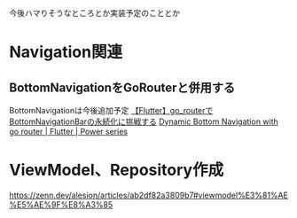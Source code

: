 今後ハマりそうなところとか実装予定のこととか

# Navigation関連
## BottomNavigationをGoRouterと併用する
BottomNavigationは今後追加予定
[【Flutter】go_routerでBottomNavigationBarの永続化に挑戦する](https://zenn.dev/heyhey1028/articles/d64564e6fd1df4)
[Dynamic Bottom Navigation with go router | Flutter | Power series](https://snehmehta.medium.com/dynamic-bottom-navigation-with-go-router-flutter-power-series-part-1-2437e2d72546)

# ViewModel、Repository作成
https://zenn.dev/alesion/articles/ab2df82a3809b7#viewmodel%E3%81%AE%E5%AE%9F%E8%A3%85